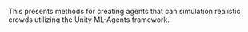 This presents methods for creating agents that can simulation realistic crowds utilizing the Unity ML-Agents framework.
